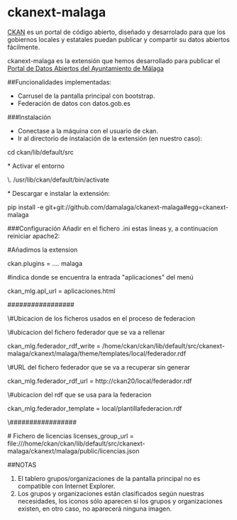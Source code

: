 ckanext-malaga
==============

[CKAN](http://ckan.org) es un portal de código abierto, diseñado y desarrolado para que los gobiernos locales y estatales puedan publicar y compartir su datos abiertos fácilmente.

ckanext-malaga es la extensión que hemos desarrollado para publicar el [Portal de Datos Abiertos del Ayuntamiento de Málaga](http://datosabiertos.malaga.eu)

##Funcionalidades implementadas:
* Carrusel de la pantalla principal con bootstrap.
* Federación de datos con datos.gob.es

###Instalación

* Conectase a la máquina con el usuario de ckan.
* Ir al directorio de instalación de la extensión (en nuestro caso):
<p>cd ckan/lib/default/src</p>
* Activar el entorno
<p>\. /usr/lib/ckan/default/bin/activate</p>
* Descargar e instalar la extensión:
<p>pip install -e git+git://github.com/damalaga/ckanext-malaga#egg=ckanext-malaga</p>

###Configuración
Añadir en el fichero .ini estas lineas y, a continuacion reiniciar apache2:

\#Añadimos la extension
<p>ckan.plugins = .... malaga</p>

\#indica donde se encuentra la entrada "aplicaciones" del menú
<p>ckan_mlg.apl_url = aplicaciones.html </p>

\#################
<p>\#Ubicacion de los ficheros usados en el proceso de federacion
<p>\#ubicacion del fichero federador que se va a rellenar
<p>ckan_mlg.federador_rdf_write = /home/ckan/ckan/lib/default/src/ckanext-malaga/ckanext/malaga/theme/templates/local/federador.rdf
<p>\#URL del fichero federador que se va a recuperar sin generar
<p>ckan_mlg.federador_rdf_url = http://ckan20/local/federador.rdf
<p>\#ubicacion del rdf que se usa para la federacion
<p>ckan_mlg.federador_template = local/plantillafederacion.rdf
<p>\#################

\# Fichero de licencias
licenses_group_url = file:///home/ckan/ckan/lib/default/src/ckanext-malaga/ckanext/malaga/public/licencias.json


##NOTAS

1. El tablero grupos/organizaciones de la pantalla principal no es compatible con Internet Explorer.
2. Los grupos y organizaciones están clasificados según nuestras necesidades, los iconos sólo aparecen si los grupos y organizaciones existen, en otro caso, no aparecerá ninguna imagen.

